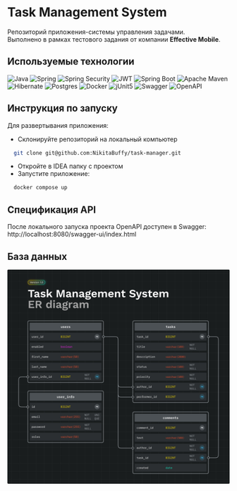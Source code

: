 # Task Management System

Репозиторий приложения-системы управления задачами.  
Выполнено в рамках тестового задания от компании **Effective Mobile**.

## Используемые технологии

![Java](https://img.shields.io/badge/java-%23ED8B00.svg?style=for-the-badge&logo=java&logoColor=white) ![Spring](https://img.shields.io/badge/spring-%236DB33F.svg?style=for-the-badge&logo=spring&logoColor=white) ![Spring Security](https://img.shields.io/badge/Spring%20Security-6DB33F.svg?style=for-the-badge&logo=Spring-Security&logoColor=white) ![JWT](https://img.shields.io/badge/JSON%20Web%20Tokens-000000.svg?style=for-the-badge&logo=JSON-Web-Tokens&logoColor=white) ![Spring Boot](https://img.shields.io/badge/Spring_Boot-F2F4F9?style=for-the-badge&logo=spring-boot) ![Apache Maven](https://img.shields.io/badge/Apache%20Maven-C71A36?style=for-the-badge&logo=Apache%20Maven&logoColor=white) ![Hibernate](https://img.shields.io/badge/Hibernate-59666C?style=for-the-badge&logo=Hibernate&logoColor=white) ![Postgres](https://img.shields.io/badge/postgres-%23316192.svg?style=for-the-badge&logo=postgresql&logoColor=white) ![Docker](https://img.shields.io/badge/docker-%230db7ed.svg?style=for-the-badge&logo=docker&logoColor=white) ![jUnit5](https://img.shields.io/badge/JUnit5-25A162.svg?style=for-the-badge&logo=JUnit5&logoColor=white) ![Swagger](https://img.shields.io/badge/-Swagger-%23Clojure?style=for-the-badge&logo=swagger&logoColor=white) ![OpenAPI](https://img.shields.io/badge/OpenAPI%20Initiative-6BA539.svg?style=for-the-badge&logo=OpenAPI-Initiative&logoColor=white)


## Инструкция по запуску

Для развертывания приложения:

- Склонируйте репозиторий на локальный компьютер

```bash
  git clone git@github.com:NikitaBuffy/task-manager.git
```
- Откройте в IDEA папку с проектом
- Запустите приложение:

```bash
  docker compose up
```

## Спецификация API

После локального запуска проекта OpenAPI доступен в Swagger:
http://localhost:8080/swagger-ui/index.html

## База данных

![TMS ER-диаграмма](assets/tms-er.jpg)